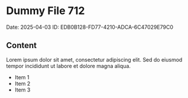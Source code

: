 # Dummy File 712

Date: 2025-04-03
ID: EDB0B128-FD77-4210-ADCA-6C47029E79C0

## Content

Lorem ipsum dolor sit amet, consectetur adipiscing elit.
Sed do eiusmod tempor incididunt ut labore et dolore magna aliqua.

* Item 1
* Item 2
* Item 3
